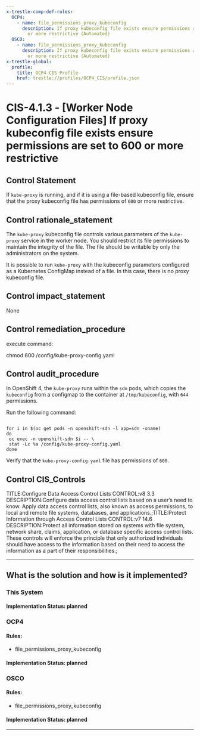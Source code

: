 ```yaml
---
x-trestle-comp-def-rules:
  OCP4:
    - name: file_permissions_proxy_kubeconfig
      description: If proxy kubeconfig file exists ensure permissions are set to 644
        or more restrictive (Automated)
  OSCO:
    - name: file_permissions_proxy_kubeconfig
      description: If proxy kubeconfig file exists ensure permissions are set to 644
        or more restrictive (Automated)
x-trestle-global:
  profile:
    title: OCP4 CIS Profile
    href: trestle://profiles/OCP4_CIS/profile.json
---
```


# CIS-4.1.3 - \[Worker Node Configuration Files\] If proxy kubeconfig file exists ensure permissions are set to 600 or more restrictive

## Control Statement

If `kube-proxy` is running, and if it is using a file-based kubeconfig file, ensure that the proxy kubeconfig file has permissions of `600` or more restrictive.

## Control rationale_statement

The `kube-proxy` kubeconfig file controls various parameters of the `kube-proxy` service in the worker node. You should restrict its file permissions to maintain the integrity of the file. The file should be writable by only the administrators on the system.

It is possible to run `kube-proxy` with the kubeconfig parameters configured as a Kubernetes ConfigMap instead of a file. In this case, there is no proxy kubeconfig file.

## Control impact_statement

None

## Control remediation_procedure

execute command:

chmod 600 /config/kube-proxy-config.yaml

## Control audit_procedure

In OpenShift 4, the `kube-proxy` runs within the `sdn` pods, which copies the `kubeconfig` from a configmap to the container at `/tmp/kubeconfig`, with `644` permissions.

Run the following command:

```

for i in $(oc get pods -n openshift-sdn -l app=sdn -oname)
do
 oc exec -n openshift-sdn $i -- \
 stat -Lc %a /config/kube-proxy-config.yaml
done
```

Verify that the `kube-proxy-config.yaml` file has permissions of `600`.

## Control CIS_Controls

TITLE:Configure Data Access Control Lists CONTROL:v8 3.3 DESCRIPTION:Configure data access control lists based on a user’s need to know. Apply data access control lists, also known as access permissions, to local and remote file systems, databases, and applications.;TITLE:Protect Information through Access Control Lists CONTROL:v7 14.6 DESCRIPTION:Protect all information stored on systems with file system, network share, claims, application, or database specific access control lists. These controls will enforce the principle that only authorized individuals should have access to the information based on their need to access the information as a part of their responsibilities.;

______________________________________________________________________

## What is the solution and how is it implemented?

<!-- For implementation status enter one of: implemented, partial, planned, alternative, not-applicable -->

<!-- Note that the list of rules under ### Rules: is read-only and changes will not be captured after assembly to JSON -->

### This System

<!-- Add implementation prose for the main This System component for control: CIS-4.1.3 -->

#### Implementation Status: planned

### OCP4

<!-- Add control implementation description here for control: CIS-4.1.3 -->

#### Rules:

  - file_permissions_proxy_kubeconfig

#### Implementation Status: planned

### OSCO

<!-- Add control implementation description here for control: CIS-4.1.3 -->

#### Rules:

  - file_permissions_proxy_kubeconfig

#### Implementation Status: planned

______________________________________________________________________

